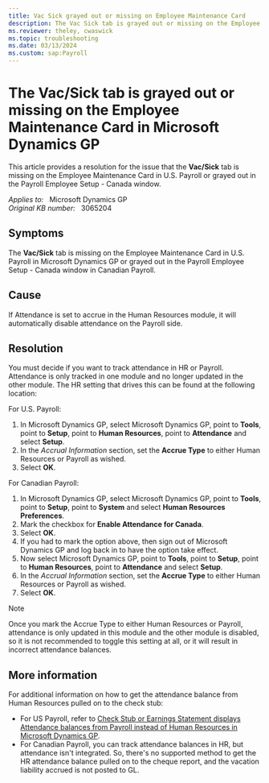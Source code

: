 ```yaml
---
title: Vac Sick grayed out or missing on Employee Maintenance Card
description: The Vac Sick tab is grayed out or missing on the Employee Maintenance Card in Payroll in Microsoft Dynamics GP. Provides a resolution.
ms.reviewer: theley, cwaswick
ms.topic: troubleshooting
ms.date: 03/13/2024
ms.custom: sap:Payroll
---
```

# The Vac/Sick tab is grayed out or missing on the Employee Maintenance Card in Microsoft Dynamics GP

This article provides a resolution for the issue that the **Vac/Sick** tab is missing on the Employee Maintenance Card in U.S. Payroll or grayed out in the Payroll Employee Setup - Canada window.

_Applies to:_ &nbsp; Microsoft Dynamics GP  
_Original KB number:_ &nbsp; 3065204

## Symptoms

The **Vac/Sick** tab is missing on the Employee Maintenance Card in U.S. Payroll in Microsoft Dynamics GP or grayed out in the Payroll Employee Setup - Canada window in Canadian Payroll.

## Cause

If Attendance is set to accrue in the Human Resources module, it will automatically disable attendance on the Payroll side.

## Resolution

You must decide if you want to track attendance in HR or Payroll. Attendance is only tracked in one module and no longer updated in the other module. The HR setting that drives this can be found at the following location:

For U.S. Payroll:

1. In Microsoft Dynamics GP, select Microsoft Dynamics GP, point to **Tools**, point to **Setup**, point to **Human Resources**, point to **Attendance** and select **Setup**.
2. In the *Accrual Information* section, set the **Accrue Type** to either Human Resources or Payroll as wished.
3. Select **OK**.

For Canadian Payroll:

1. In Microsoft Dynamics GP, select Microsoft Dynamics GP, point to **Tools**, point to **Setup**, point to **System** and select **Human Resources Preferences**.
2. Mark the checkbox for **Enable Attendance for Canada**.
3. Select **OK**.
4. If you had to mark the option above, then sign out of Microsoft Dynamics GP and log back in to have the option take effect.
5. Now select Microsoft Dynamics GP, point to **Tools**, point to **Setup**, point to **Human Resources**, point to **Attendance** and select **Setup**.
6. In the *Accrual Information* section, set the **Accrue Type** to either Human Resources or Payroll as wished.
7. Select **OK**.

> [!NOTE]
> Once you mark the Accrue Type to either Human Resources or Payroll, attendance is only updated in this module and the other module is disabled, so it is not recommended to toggle this setting at all, or it will result in incorrect attendance balances.

## More information

For additional information on how to get the attendance balance from Human Resources pulled on to the check stub:

- For US Payroll, refer to [Check Stub or Earnings Statement displays Attendance balances from Payroll instead of Human Resources in Microsoft Dynamics GP](https://support.microsoft.com/topic/check-stub-or-earnings-statement-displays-attendance-balances-from-payroll-instead-of-human-resources-in-microsoft-dynamics-gp-f8ac3810-00de-892c-26c7-5486f2624da0).
- For Canadian Payroll, you can track attendance balances in HR, but attendance isn't integrated. So, there's no supported method to get the HR attendance balance pulled on to the cheque report, and the vacation liability accrued is not posted to GL.
